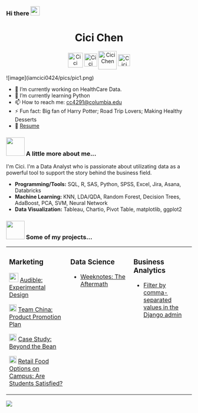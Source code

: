 ### Hi there <img src="https://media.giphy.com/media/hvRJCLFzcasrR4ia7z/giphy.gif" width="25px"> 

<p align="center"> <h1 align="center"> Cici Chen </h1> </p>
<p align="center"><a href="https://github.com/iamcici0424" target="_blank"><img align="center" src="https://cdn0.iconfinder.com/data/icons/social-media-filled-2/24/social_media-20-512.png" alt="Cici Chen" height="40" width="40" /></a>
  <a href="https://www.linkedin.com/in/iamcici/" target="_blank"><img align="center" src="https://cdn4.iconfinder.com/data/icons/colorful-guache-social-media-logos-1/159/social-media_linkedin-512.png" alt="Cici Chen" height="35" width="35" /></a>
  <a href="https://www.notion.so/iamcici/Welcome-to-Cici-s-Project-Portfolio-45f750933f6d4cf6b6de73bf73239bca" target="_blank"><img align="center" src="https://img.icons8.com/plasticine/2x/notion.png" alt="Cici Chen" height="50" width="50" /></a>
  <a href="mailto:cc4291@columbia.edu" target="_blank"><img align="center" src="https://cdn3.iconfinder.com/data/icons/colorful-guache-social-media-logos-1/159/social-media_gmail-512.png" alt="Cici Chen" height="32" width="32" /></a>
</p>
  ![image](iamcici0424/pics/pic1.png)


- 🔭 I’m currently working on HealthCare Data.
- 🌱 I’m currently learning Python
- 📫 How to reach me: cc4291@columbia.edu
- ⚡ Fun fact: Big fan of Harry Potter; Road Trip Lovers; Making Healthy Desserts
- 📝 [Resume](https://www.notion.so/iamcici/Resume-8fe8945f1d28476b8343de4e61cf46ee#b642b55f20b444dc8b509d4fcc0ef357)

### <img src="https://media.giphy.com/media/VgCDAzcKvsR6OM0uWg/giphy.gif" width="50"> A little more about me... 
I'm Cici. I'm a Data Analyst who is passionate about utilizating data as a powerful tool to support the story behind the business field.

- **Programming/Tools:** SQL, R, SAS, Python, SPSS, Excel, Jira, Asana, Databricks
- **Machine Learning:** KNN, LDA/QDA, Random Forest, Decision Trees, AdaBoost, PCA, SVM, Neural Network 
- **Data Visualization:** Tableau, Chartio, Pivot Table, matplotlib, ggplot2

### <img src="https://media.giphy.com/media/VgCDAzcKvsR6OM0uWg/giphy.gif" width="50"> Some of my projects... 

<table><tr><td valign="top" width="33%">

### Marketing

<img width="25" src="https://images-na.ssl-images-amazon.com/images/G/01/Audible/en_US/images/logo/Audible_Logo_New_Icon._V312762632_.png">   [Audible: Experimental Design](Audible_Experimental_Design/README.md)

<img width="20" src="https://oefv17-assets-dev.s3.amazonaws.com/presenter_assets/images/000/001/412/original/http___ohioeventfinder.com_organization_image_file_9111_SMG.jpg?1494416609">   [Team China: Product Promotion Plan](Product_Promotion_Plan/README.md)

<img width="20" src="https://media.licdn.com/dms/image/C4D0BAQEo4vVYUAo5Ag/company-logo_200_200/0?e=2159024400&v=beta&t=z0Lqm4JjoDfSDYgij_oKNh82mvOcjIngerexa8YMv0c">    [Case Study: Beyond the Bean](Beyond_the_Bean/README.md)

<img width="20" src="https://encrypted-tbn0.gstatic.com/images?q=tbn:ANd9GcR-Bvs5q7Ym5Ja-ZuHK6Mv-wdv3YxeeyyIfdAH82MMyw0FQ5zSd7DJlnSnKDzOYYqJMlU4&usqp=CAU">   [Retail Food Options on Campus: Are Students Satisfied?](/README.md)


</td><td valign="top" width="34%">

### Data Science

* [Weeknotes: The Aftermath](https://github.com/iamcici0424/Marketing-Mix-Models)

</td><td valign="top" width="33%">

### Business Analytics

* [Filter by comma-separated values in the Django admin](https://github.com/iamcici0424/Marketing-Mix-Models)

</td></tr></table>

![](https://visitor-badge.glitch.me/badge?page_id=iamcici.iamcici)

<!--
**iamcici0424/iamcici0424** is a ✨ _special_ ✨ repository because its `README.md` (this file) appears on your GitHub profile.

Here are some ideas to get you started:

- 🔭 I’m currently working on ...
- 🌱 I’m currently learning ...
- 👯 I’m looking to collaborate on ...
- 🤔 I’m looking for help with ...
- 💬 Ask me about ...
- 📫 How to reach me: ...
- 😄 Pronouns: ...
- ⚡ Fun fact: ...
-->
